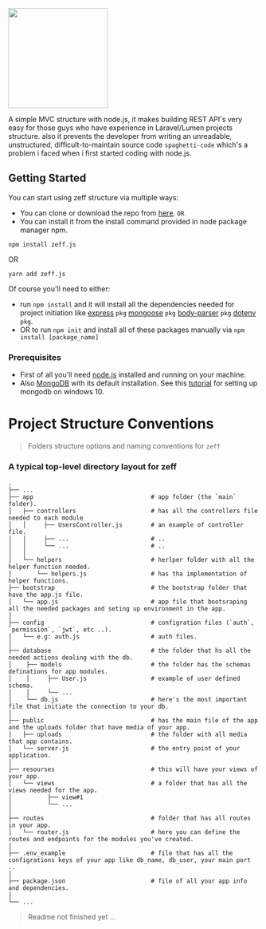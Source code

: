 <img src="https://bit.ly/3aregLh" width="200" height="200">


A simple MVC structure with node.js, it makes building REST API's very easy for those guys who have experience in Laravel/Lumen projects structure. also it prevents the developer from writing an unreadable, unstructured, difficult-to-maintain source code `spaghetti-code` which's a problem i faced when i first started coding with node.js.

## Getting Started
You can start using zeff structure via multiple ways:
* You can clone or download the repo from [here](https://github.com/magdi14/Zeff.git).
``
OR
``
* You can install it from the install command provided in node package manager npm.
```
npm install zeff.js
```
OR
```
yarn add zeff.js
```
Of course you'll need to either:
* run ```npm install``` and it will install all the dependencies needed for project initiation like [express](https://expressjs.com/) `pkg`
[mongoose](https://mongoosejs.com/) `pkg` [body-parser](https://www.npmjs.com/package/body-parser) `pkg` [dotenv](https://www.npmjs.com/package/dotenv) `pkg`.
* OR to run ```npm init``` and install all of these packages manually via ```npm install [package_name]```
### Prerequisites
* First of all you'll need [node.js](https://nodejs.org/en/download/) installed and running on your machine.
* Also [MongoDB](https://www.mongodb.com/download-center/community) with its default installation.
See this [tutorial](https://www.youtube.com/watch?v=FwMwO8pXfq0) for setting up mongodb on windows 10.

Project Structure Conventions
============================
> Folders structure options and naming conventions for `zeff`
### A typical top-level directory layout for zeff
    .
    ├── ...
    ├── app                                 # app folder (the `main` folder).
    │   ├── controllers                     # has all the controllers file needed to each module
    │   │     ├── UsersController.js        # an example of controller file.
    │   │     ├── ...                       # ..
    │   │     └── ...                       # ..
    │   │
    │   └── helpers                         # herlper folder with all the helper function needed.     
    │       └── helpers.js                  # has tha implementation of helper functions. 
    ├── bootstrap                           # the bootstrap folder that have the app.js file.
    │   └── app.js                          # app file that bootsraping all the needed packages and seting up environment in the app.
    │
    ├── config                              # configration files (`auth`, `permission`, `jwt`, etc ..).
    │   └── e.g: auth.js                    # auth files.
    │
    ├── database                            # the folder that hs all the needed actions dealing with the db.
    │    ├── models                         # the folder has the schemas definations for app modules.
    │    │     ├── User.js                  # example of user defined schema.
    │    │     └── ...
    │    └── db.js                          # here's the most important file that initiate the connection to your db.
    │    
    ├── public                              # has the main file of the app and the uploads folder that have media of your app.
    │   ├── uploads                         # the folder with all media that app contains.
    │   └── server.js                       # the entry point of your application.
    │
    ├── resourses                           # this will have your views of your app.
    │   └── views                           # a folder that has all the views needed for the app.
    │          ├── view#1
    │          └── ...
    │
    ├── routes                              # folder that has all routes in your app.
    │   └── router.js                       # here you can define the routes and endpoints for the modules you've created.
    │
    ├── .env_example                        # file that has all the configrations keys of your app like db_name, db_user, your main port ..
    │
    ├── package.json                        # file of all your app info and dependencies.
    │
    └── ...
> Readme not finished yet ...
    
    
    
    
    
    
    
    
    
  
